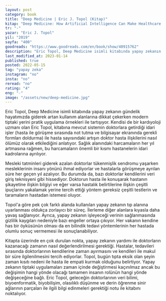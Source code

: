 ```yaml
---
layout: post
category: book
title: "Deep Medicine | Eric J. Topol (Kitap)"
kitap: "Deep Medicine: How Artificial Intelligence Can Make Healthcare Human Again"
tr: "-"
yazar: "Eric J. Topol"
yil: "2019"
sayfa: "400"
goodreads: "https://www.goodreads.com/en/book/show/40915762"
description: "Eric Topol, Deep Medicine isimli kitabında yapay zekanın gündelik hayatımızda giderek artan kullanım alanlarına dikkat çekerken modern tiptaki yerini pratik uygulama örnekleri ile tartışıyor."
last_modified_at: 2023-01-14
published: true
posted: 2022-05-15
tag: "yapay zeka"
instagram: "no"
insta: "no"
reread: "no"
rating: "4"
eng: "-"
image: "/assets/new/deep-medicine.jpg"
---
```


Eric Topol, Deep Medicine isimli kitabında yapay zekanın gündelik hayatımızda giderek artan kullanım alanlarına dikkat çekerken modern tiptaki yerini pratik uygulama örnekleri ile tartışıyor. Kendisi de bir kardıyoloji uzmanı olan Eric Topol, kitabına mevcut sistemin doktorlara getirdiği idari işler (hasta ile görüşme sırasında not tutma ve bilgisayar ekranında gerekli formları doldurma) ile hasta sayısındaki artışın doktor hasta ilişkilerini nasıl ölümüz olarak etkilediğini anlatıyor. Sağlık alanındaki harcamaların her yıl artmasına rağmen, bu harcamaların önemli bir kısmı hastanelerin idari kadrolarına ayrılıyor.

Mesleki tatminleri giderek azalan doktorlar tükenmişlik sendromu yaşarken mesleklerinin insanı yönünü ihmal ediyorlar ve hastalarla görüşmeye ayrılan süre her geçen yıl azalıyor. Bu durumda da, bazı doktorlar kendilerini veri giriş teknisyeni gibi hissediyor. Doktorun hasta ile konuşarak hastanın şikayetine ilişkin bilgiyi ve eğer varsa hastalık belirtilerine ilişkin çeşitli ipuçlarını yakalamak yerine tercih ettiği yöntem gereksiz çeşitli testlerin ve taramaların hastadan istemesi oluyor.

Topol'a göre pek çok farklı alanda kullanılan yapay zekanın tıp alanına uyarlanması oldukça zorlayıcı bir süreç. İlerleme diğer alanlara kıyasla daha yavaş sağlanıyor. Ayrıca, yapay zekanın işleyeceği verinin sağlanmasında gizlilik kaygıları nedeniyle bazı engeller ortaya çıkıyor. Her vakanın kendine has bir öyküsünün olması da en bilindik tedavi yöntemlerinin her hastada olumlu sonuç vermemesi ile sonuçlanabiliyor.

Kitapta üzerinde en çok durulan nokta, yapay zekanın yardımı ile doktorların kazanacağı zamanın nasıl değerlendirilmesi gerektiği. Hastalar, tedavileri sırasında doktorlarının kendilerine zaman ayırmasını ve kendileri ile makul bir süre ilgilenilmesini tercih ediyorlar. Topol, bugün tıpta eksik olan şeyin zaman kısıtı nedeni ile hasta ile empati kurmak olduğunu belirtiyor. Yapay zekanın tiptaki uygulamaları zaman içinde değiştirmesi kaçınılmaz ancak bu değişimin hangi yönde olacağı tamamen insanın rolünün hangi yönde değişeceğine bağlı. Eric Topol, geleceğin doktorlarının veri bilimi, biyoenformatik, biyobilişim, olasılıklı düşünme ve derin öğrenme sinir ağlarının parçaları ile ilgili bilgi edinmeleri gerektiği notu ile kitabını noktalıyor.
